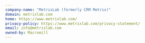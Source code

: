 ```yaml
---
company-name: "MetrixLab (formerly CRM Metrix)"
domain: metrixlab.com
home: https://www.metrixlab.com/
privacy-policy: https://www.metrixlab.com/privacy-statement/
email: info@metrixlab.com
owned-by: Macromill
---
```




